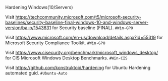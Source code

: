 Hardening Windows(10/Servers)

Visit https://techcommunity.microsoft.com/t5/microsoft-security-baselines/security-baseline-final-windows-10-and-windows-server-version/ba-p/1543631 for Security baseline (FINAL). `#Win-GPO`

Visit https://www.microsoft.com/en-us/download/details.aspx?id=55319 for Microsoft Security Compliance Toolkit. `#Win-GPO`

Visit https://www.cisecurity.org/benchmark/microsoft_windows_desktop/ for CIS Microsoft Windows Desktop Benchmarks. `#Win-CIS`

Visit https://github.com/konstruktoid/hardening for Ubuntu Hardening automated guid. `#Ubuntu-Auto`
